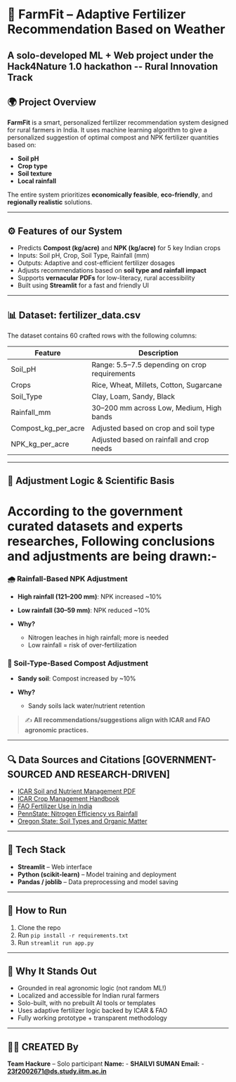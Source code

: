 # 🌾 FarmFit – Adaptive Fertilizer Recommendation Based on Weather

A solo-developed ML + Web project under the **Hack4Nature 1.0** hackathon -- **Rural Innovation Track**
---

## 🌍 Project Overview

**FarmFit** is a smart, personalized fertilizer recommendation system designed for rural farmers in India. It uses machine learning algorithm to give a personalized suggestion of optimal compost and NPK fertilizer quantities based on:

* **Soil pH**
* **Crop type**
* **Soil texture**
* **Local rainfall**

The entire system prioritizes **economically feasible**, **eco-friendly**, and **regionally realistic** solutions.

---

## ⚙️ Features of our System

* Predicts **Compost (kg/acre)** and **NPK (kg/acre)** for 5 key Indian crops
* Inputs: Soil pH, Crop, Soil Type, Rainfall (mm)
* Outputs: Adaptive and cost-efficient fertilizer dosages
* Adjusts recommendations based on **soil type and rainfall impact**
* Supports **vernacular PDFs** for low-literacy, rural accessibility
* Built using **Streamlit** for a fast and friendly UI

---

## 📊 Dataset: fertilizer\_data.csv

The dataset contains 60 crafted rows with the following columns:

| Feature                | Description                                   |
| ---------------------- | --------------------------------------------- |
| Soil\_pH               | Range: 5.5–7.5 depending on crop requirements |
| Crops                  | Rice, Wheat, Millets, Cotton, Sugarcane       |
| Soil\_Type             | Clay, Loam, Sandy, Black                      |
| Rainfall\_mm           | 30–200 mm across Low, Medium, High bands      |
| Compost\_kg\_per\_acre | Adjusted based on crop and soil type          |
| NPK\_kg\_per\_acre     | Adjusted based on rainfall and crop needs     |

---

## 🤝 Adjustment Logic & Scientific Basis
# According to the government curated datasets and experts researches, Following conclusions and adjustments are being drawn:-
### 🌧️ Rainfall-Based NPK Adjustment

* **High rainfall (121–200 mm)**: NPK increased \~10%
* **Low rainfall (30–59 mm)**: NPK reduced \~10%
* **Why?**

  * Nitrogen leaches in high rainfall; more is needed
  * Low rainfall = risk of over-fertilization

### 🌱 Soil-Type-Based Compost Adjustment

* **Sandy soil**: Compost increased by \~10%
* **Why?**

  * Sandy soils lack water/nutrient retention

> ✍️ **All recommendations/suggestions align with ICAR and FAO agronomic practices.**

---

## 🔍 Data Sources and Citations [GOVERNMENT-SOURCED AND RESEARCH-DRIVEN]

* [ICAR Soil and Nutrient Management PDF](https://icar.org.in/sites/default/files/inline-files/NRM-2702.pdf)
* [ICAR Crop Management Handbook](https://icar.org.in/sites/default/files/inline-files/Crop_Management.pdf)
* [FAO Fertilizer Use in India](https://www.fao.org/3/y5460e/y5460e0e.htm)
* [PennState: Nitrogen Efficiency vs Rainfall](https://extension.psu.edu/nutrient-management-to-improve-nitrogen-efficiency-and-reduce-environmental-loss)
* [Oregon State: Soil Types and Organic Matter](https://news.oregonstate.edu/news/adding-organic-matter-improves-garden-soils)

---

## 🚀 Tech Stack

* **Streamlit** – Web interface
* **Python (scikit-learn)** – Model training and deployment
* **Pandas / joblib** – Data preprocessing and model saving

---

## 🙌 How to Run

1. Clone the repo
2. Run `pip install -r requirements.txt`
3. Run `streamlit run app.py`

---

## 🌟 Why It Stands Out

* Grounded in real agronomic logic (not random ML!)
* Localized and accessible for Indian rural farmers
* Solo-built, with no prebuilt AI tools or templates
* Uses adaptive fertilizer logic backed by ICAR & FAO
* Fully working prototype + transparent methodology

---

## 🧑‍💻 CREATED By

**Team Hackure** – Solo participant
**Name:** - **SHAILVI SUMAN**
**Email:** - **23f2002671@ds.study.iitm.ac.in**
